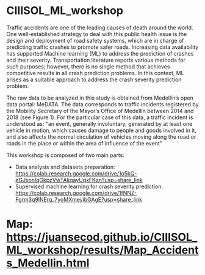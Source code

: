 # CIIISOL_ML_workshop

Traffic accidents are one of the leading causes of death around the world. One well-established strategy to deal with this public health issue is the design and deployment of road safety systems, which are in charge of predicting traffic crashes to promote safer roads. Increasing data availability has supported Machine learning (ML) to address the prediction of crashes and their severity. Transportation literature reports various methods for such purposes; however, there is no single method that achieves competitive results in all crash prediction problems. In this context, ML arises as a suitable approach to address the crash severity prediction problem.

The raw data to be analyzed in this study is obtained from Medellín’s open data portal: MeDATA. The data corresponds to traffic incidents registered by the Mobility Secretary of the Mayor’s Office of Medellín between 2014 and 2018 (see Figure 1). For the particular case of this data, a traffic incident is understood as: "an event, generally involuntary, generated by at least one vehicle in motion, which causes damage to people and goods involved in it, and also affects the normal circulation of vehicles moving along the road or roads in the place or within the area of influence of the event"

This workshop is composed of two main parts:

* Data analysis and datasets preparation: https://colab.research.google.com/drive/1o5kQ-eGJxonlqGkpzVwTAkqayUqxFKzn?usp=share_link
* Supervised machine learning for crash severity prediction: https://colab.research.google.com/drive/1fNNZ-Fgrm3q9lNErq_7yoMXmeyibGAgE?usp=share_link
# Map: https://juansecod.github.io/CIIISOL_ML_workshop/results/Map_Accidents_Medellin.html

